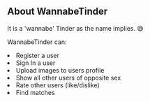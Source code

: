 
## About WannabeTinder

It is a 'wannabe' Tinder as the name implies. 😅

WannabeTinder can:
<li> Register a user
<li> Sign In a user
<li> Upload images to users profile
<li> Show all other users of opposite sex
<li> Rate other users (like/dislike) 
<li> Find matches
